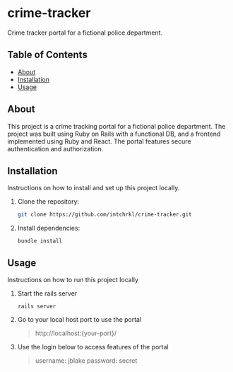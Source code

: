 # crime-tracker
Crime tracker portal for a fictional police department.

## Table of Contents

- [About](#about)
- [Installation](#installation)
- [Usage](#usage)

## About

This project is a crime tracking portal for a fictional police department. The project was built using Ruby on Rails with a functional DB, and a frontend implemented using Ruby and React. The portal features secure authentication and authorization.

## Installation

Instructions on how to install and set up this project locally.

1. Clone the repository:
   ```bash
   git clone https://github.com/intchrkl/crime-tracker.git
   ```
2. Install dependencies:
   ```
   bundle install
   ```

## Usage

Instructions on how to run this project locally

1. Start the rails server
     ```
     rails server
     ```

2. Go to your local host port to use the portal

   > http://localhost:{your-port}/

3. Use the login below to access features of the portal

   > username: jblake 
   > password: secret

